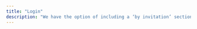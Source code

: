 ```yaml
---
title: "Login"
description: "We have the option of including a ‘by invitation’ section of the site, here. This could include an experts’ Polis, some more detailed direct feedback tools, Exclusive Content™. To be discussed and implemented"
---
```

